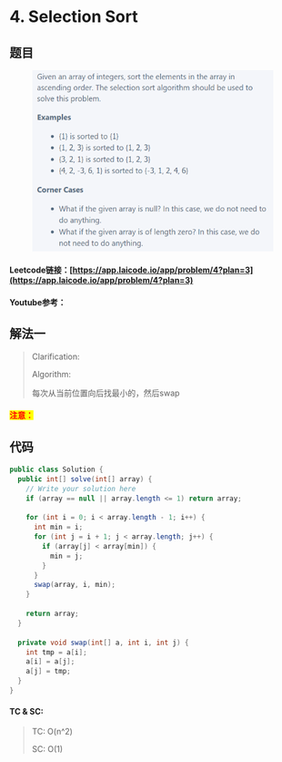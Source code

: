 # 4. Selection Sort

## 题目

<figure><img src="../../.gitbook/assets/image (5) (2).png" alt=""><figcaption></figcaption></figure>

#### Leetcode链接：[https://app.laicode.io/app/problem/4?plan=3](https://app.laicode.io/app/problem/4?plan=3)

#### Youtube参考：

## 解法一

> Clarification:&#x20;
>
> Algorithm:&#x20;
>
> 每次从当前位置向后找最小的，然后swap

#### <mark style="color:red;">注意：</mark>

## 代码

```java
public class Solution {
  public int[] solve(int[] array) {
    // Write your solution here
    if (array == null || array.length <= 1) return array;

    for (int i = 0; i < array.length - 1; i++) {
      int min = i;
      for (int j = i + 1; j < array.length; j++) {
        if (array[j] < array[min]) {
          min = j;
        }
      }
      swap(array, i, min);
    }

    return array;
  }

  private void swap(int[] a, int i, int j) {
    int tmp = a[i];
    a[i] = a[j];
    a[j] = tmp;
  }
}

```

#### TC & SC:&#x20;

> TC: O(n^2)
>
> SC: O(1)
